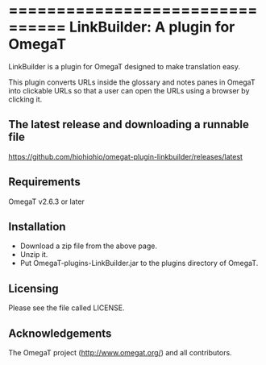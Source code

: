 ================================
LinkBuilder: A plugin for OmegaT
================================

LinkBuilder is a plugin for OmegaT designed to make translation easy.

This plugin converts URLs inside the glossary and notes panes in OmegaT into
clickable URLs so that a user can open the URLs using a browser by clicking it.

The latest release and downloading a runnable file
--------------------------------
https://github.com/hiohiohio/omegat-plugin-linkbuilder/releases/latest

Requirements
--------------------------------
OmegaT v2.6.3 or later

Installation
--------------------------------
* Download a zip file from the above page.
* Unzip it.
* Put OmegaT-plugins-LinkBuilder.jar to the plugins directory of OmegaT.

Licensing
--------------------------------
Please see the file called LICENSE.

Acknowledgements
--------------------------------
The OmegaT project (http://www.omegat.org/) and all contributors.
